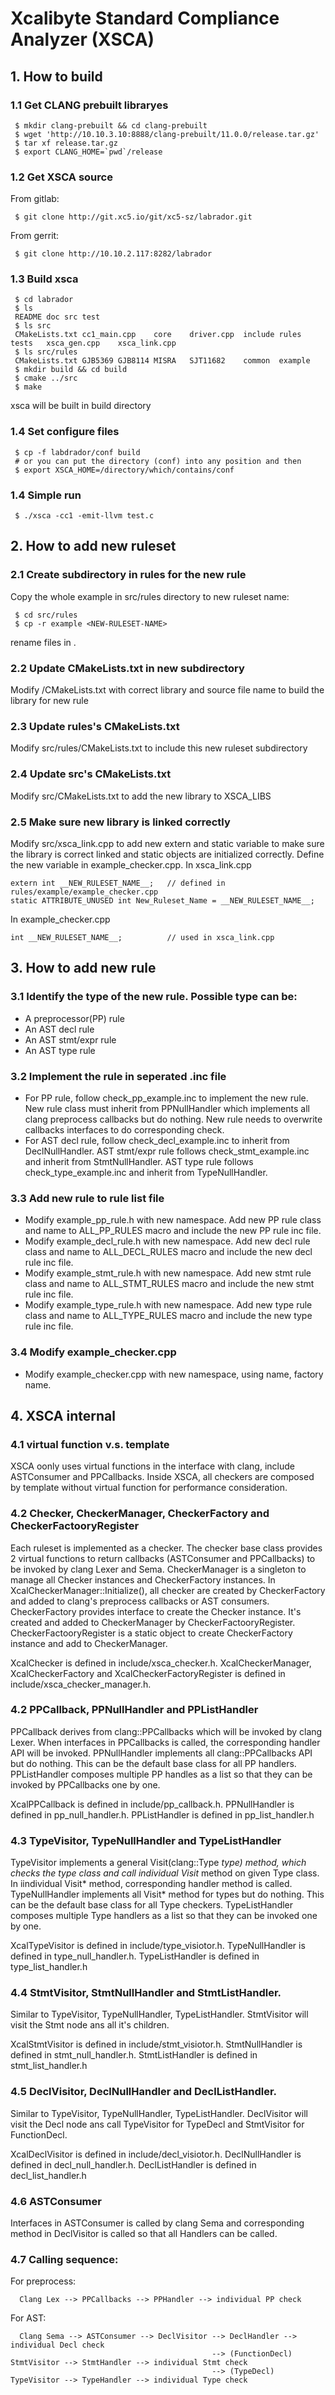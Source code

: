 # Xcalibyte Standard Compliance Analyzer (XSCA)

## 1.  How to build
### 1.1 Get CLANG prebuilt libraryes
```
 $ mkdir clang-prebuilt && cd clang-prebuilt
 $ wget 'http://10.10.3.10:8888/clang-prebuilt/11.0.0/release.tar.gz'
 $ tar xf release.tar.gz
 $ export CLANG_HOME=`pwd`/release
```

### 1.2 Get XSCA source
 From gitlab:
```
 $ git clone http://git.xc5.io/git/xc5-sz/labrador.git
```
 From gerrit:
```
 $ git clone http://10.10.2.117:8282/labrador
```

### 1.3 Build xsca
```
 $ cd labrador
 $ ls
 README	doc	src	test
 $ ls src
 CMakeLists.txt	cc1_main.cpp	core	driver.cpp	include	rules	tests	xsca_gen.cpp	xsca_link.cpp
 $ ls src/rules
 CMakeLists.txt	GJB5369	GJB8114	MISRA	SJT11682	common	example
 $ mkdir build && cd build
 $ cmake ../src
 $ make
```
xsca will be built in build directory

### 1.4 Set configure files
```
 $ cp -f labdrador/conf build
 # or you can put the directory (conf) into any position and then
 $ export XSCA_HOME=/directory/which/contains/conf
```

### 1.4 Simple run
```
 $ ./xsca -cc1 -emit-llvm test.c
```

## 2. How to add new ruleset
### 2.1 Create subdirectory in rules for the new rule
Copy the whole example in src/rules directory to new ruleset name:
```
 $ cd src/rules
 $ cp -r example <NEW-RULESET-NAME>
```
rename files in <NEW-RULESET-NAME>.

### 2.2 Update CMakeLists.txt in new subdirectory
Modify <NEW-RULESET-NAME>/CMakeLists.txt with correct library and source file name to build the library for new rule

### 2.3 Update rules's CMakeLists.txt
Modify src/rules/CMakeLists.txt to include this new ruleset subdirectory

### 2.4 Update src's CMakeLists.txt
Modify src/CMakeLists.txt to add the new library to XSCA_LIBS

### 2.5 Make sure new library is linked correctly
Modify src/xsca_link.cpp to add new extern and static variable to make sure the library is correct linked and static objects are initialized correctly. Define the new variable in example_checker.cpp.
In xsca_link.cpp
```
extern int __NEW_RULESET_NAME__;   // defined in rules/example/example_checker.cpp
static ATTRIBUTE_UNUSED int New_Ruleset_Name = __NEW_RULESET_NAME__;
```
In example_checker.cpp
```
int __NEW_RULESET_NAME__;          // used in xsca_link.cpp
```

## 3. How to add new rule
### 3.1 Identify the type of the new rule. Possible type can be:
- A preprocessor(PP) rule
- An AST decl rule
- An AST stmt/expr rule
- An AST type rule

### 3.2 Implement the rule in seperated .inc file
- For PP rule, follow check_pp_example.inc to implement the new rule. New rule class must inherit from PPNullHandler which implements all clang preprocess callbacks but do nothing. New rule needs to overwrite callbacks interfaces to do corresponding check.
- For AST decl rule, follow check_decl_example.inc to inherit from DeclNullHandler. AST stmt/expr rule follows check_stmt_example.inc and inherit from StmtNullHandler. AST type rule follows check_type_example.inc and inherit from TypeNullHandler.
  
### 3.3 Add new rule to rule list file
- Modify example_pp_rule.h with new namespace. Add new PP rule class and name to ALL_PP_RULES macro and include the new PP rule inc file.
- Modify example_decl_rule.h with new namespace. Add new decl rule class and name to ALL_DECL_RULES macro and include the new decl rule inc file.
- Modify example_stmt_rule.h with new namespace. Add new stmt rule class and name to ALL_STMT_RULES macro and include the new stmt rule inc file.
- Modify example_type_rule.h with new namespace. Add new type rule class and name to ALL_TYPE_RULES macro and include the new type rule inc file.

### 3.4 Modify example_checker.cpp
- Modify example_checker.cpp with new namespace, using name, factory name.

## 4. XSCA internal
### 4.1 virtual function v.s. template
XSCA oonly uses virtual functions in the interface with clang, include ASTConsumer and PPCallbacks. Inside XSCA, all checkers are composed by template without virtual function for performance consideration.

### 4.2 Checker, CheckerManager, CheckerFactory and CheckerFactooryRegister
Each ruleset is implemented as a checker. The checker base class provides 2 virtual functions to return callbacks (ASTConsumer and PPCallbacks) to be invoked by clang Lexer and Sema.
CheckerManager is a singleton to manage all Checker instances and CheckerFactory instances. In XcalCheckerManager::Initialize(), all checker are created by CheckerFactory and added to clang's preprocess callbacks or AST consumers.
CheckerFactory provides interface to create the Checker instance. It's created and added to CheckerManager by CheckerFactooryRegister.
CheckerFactooryRegister is a static object to create CheckerFactory instance and add to CheckerManager.

XcalChecker is defined in include/xsca_checker.h. XcalCheckerManager, XcalCheckerFactory and XcalCheckerFactoryRegister is defined in include/xsca_checker_manager.h.

### 4.2 PPCallback, PPNullHandler and PPListHandler
PPCallback derives from clang::PPCallbacks which will be invoked by clang Lexer. When interfaces in PPCallbacks is called, the corresponding handler API will be invoked.
PPNullHandler implements all clang::PPCallbacks API but do nothing. This can be the default base class for all PP handlers.
PPListHandler composes multiple PP handles as a list so that they can be invoked by PPCallbacks one by one.

XcalPPCallback is defined in include/pp_callback.h. PPNullHandler is defined in pp_null_handler.h. PPListHandler is defined in pp_list_handler.h

### 4.3 TypeVisitor, TypeNullHandler and TypeListHandler
TypeVisitor implements a general Visit(clang::Type *type) method, which checks the type class and call individual Visit* method on given Type class. In iindividual Visit* method, corresponding handler method is called.
TypeNullHandler implements all Visit* method for types but do nothing. This can be the default base class for all Type checkers.
TypeListHandler composes multiple Type handlers as a list so that they can be invoked one by one.

XcalTypeVisitor is defined in include/type_visiotor.h. TypeNullHandler is defined in type_null_handler.h. TypeListHandler is defined in type_list_handler.h

### 4.4 StmtVisitor, StmtNullHandler and StmtListHandler.
Similar to TypeVisitor, TypeNullHandler, TypeListHandler. StmtVisitor will visit the Stmt node ans all it's children.

XcalStmtVisitor is defined in include/stmt_visiotor.h. StmtNullHandler is defined in stmt_null_handler.h. StmtListHandler is defined in stmt_list_handler.h

### 4.5 DeclVisitor, DeclNullHandler and DeclListHandler.
Similar to TypeVisitor, TypeNullHandler, TypeListHandler. DeclVisitor will visit the Decl node ans call TypeVisitor for TypeDecl and StmtVisitor for FunctionDecl.

XcalDeclVisitor is defined in include/decl_visiotor.h. DeclNullHandler is defined in decl_null_handler.h. DeclListHandler is defined in decl_list_handler.h

### 4.6 ASTConsumer
Interfaces in ASTConsumer is called by clang Sema and corresponding method in DeclVisitor is called so that all Handlers can be called.

### 4.7 Calling sequence:
  For preprocess:
```
  Clang Lex --> PPCallbacks --> PPHandler --> individual PP check
```
  For AST:
```
  Clang Sema --> ASTConsumer --> DeclVisitor --> DeclHandler --> individual Decl check
                                             --> (FunctionDecl) StmtVisitor --> StmtHandler --> individual Stmt check
                                             --> (TypeDecl) TypeVisitor --> TypeHandler --> individual Type check
```
